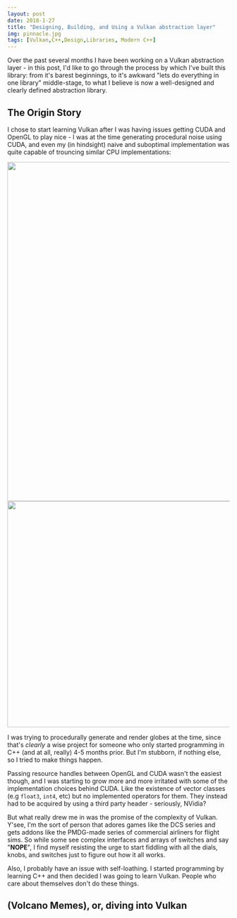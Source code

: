 ```yaml
---
layout: post
date: 2018-1-27
title: "Designing, Building, and Using a Vulkan abstraction layer"
img: pinnacle.jpg
tags: [Vulkan,C++,Design,Libraries, Modern C++]
---
```


Over the past several months I have been working on a Vulkan abstraction layer - in this
post, I'd like to go through the process by which I've built this library: from it's 
barest beginnings, to it's awkward "lets do everything in one library" middle-stage, to
what I believe is now a well-designed and clearly defined abstraction library.

## The Origin Story 

I chose to start learning Vulkan after I was having issues getting CUDA and OpenGL to play nice -
I was at the time generating procedural noise using CUDA, and even my (in hindsight) naive and suboptimal
implementation was quite capable of trouncing similar CPU implementations:

<img src="{{site.baseurl}}/assets/img/noise_benchmarks.png" width="768" />


<img src="{{site.baseurl}}/assets/img/noise_demo.jpg" width="512" height="512" />

I was trying to procedurally generate and render globes at the time, since that's _clearly_ a wise project
for someone who only started programming in C++ (and at all, really) 4-5 months prior. But I'm stubborn,
if nothing else, so I tried to make things happen.

Passing resource handles between OpenGL and CUDA wasn't the easiest though, and I was starting to grow 
more and more irritated with some of the implementation choices behind CUDA. Like the existence of 
vector classes (e.g `float3`, `int4`, etc) but no implemented operators for them. They instead had to be
acquired by using a third party header - seriously, NVidia? 

But what really drew me in was the promise of the complexity of Vulkan. Y'see, I'm the sort of person that 
adores games like the DCS series and gets addons like the PMDG-made series of commercial airliners for 
flight sims. So while some see complex interfaces and arrays of switches and say "__NOPE__", I find myself
resisting the urge to start fiddling with all the dials, knobs, and switches just to figure out how it all works.

Also, I probably have an issue with self-loathing. I started programming by learning C++ and then decided I was 
going to learn Vulkan. People who care about themselves don't do these things.

## (Volcano Memes), or, diving into Vulkan